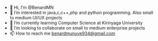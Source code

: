 - 👋 Hi, I’m @BenardMN
- 👀 I’m interested in java,c,c++,php and python programming. Also small to medium UI/UX projects
- 🌱 I’m currently learning Computer Science at Kirinyaga University
- 💞️ I’m looking to collaborate on small to medium enterprise projects
- 📫 How to reach me benardmunuve934@gmail.com

<!---
BenardMN/BenardMN is a ✨ special ✨ repository because its `README.md` (this file) appears on your GitHub profile.
You can click the Preview link to take a look at your changes.
--->
